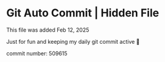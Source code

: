 # Git Auto Commit | Hidden File

This file was added Feb 12, 2025

Just for fun and keeping my daily git commit active 🤪

commit number: 509615
